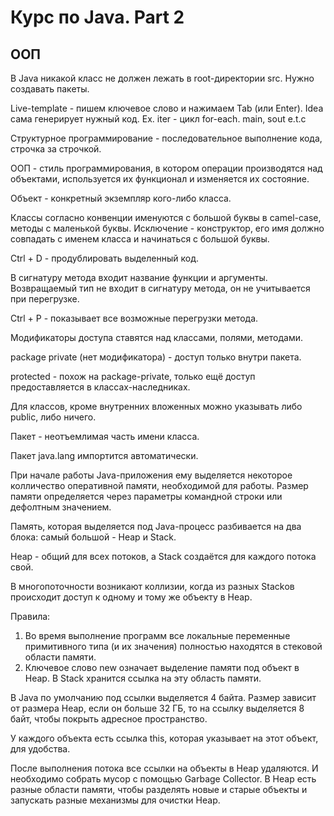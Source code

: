 # Курс по Java. Part 2 #
## ООП ##

В Java никакой класс не должен лежать в root-директории src. Нужно создавать пакеты.

Live-template - пишем ключевое слово и нажимаем Tab (или Enter). Idea сама генерирует нужный код.
Ex. iter - цикл for-each. main, sout e.t.c

Структурное программирование - последовательное выполнение кода, строчка за строчкой.

ООП - стиль программирования, в котором операции производятся над объектами, используется их функционал и изменяется их состояние.

Объект - конкретный экземпляр кого-либо класса.

Классы согласно конвенции именуются с большой буквы в camel-case, методы с маленькой буквы. Исключение - конструктор, его имя должно совпадать с именем класса и начинаться с большой буквы.

Ctrl + D - продублировать выделенный код.

В сигнатуру метода входит название функции и аргументы. Возвращаемый тип не входит в сигнатуру метода, он не учитывается при перегрузке.

Ctrl + P - показывает все возможные перегрузки метода.

Модификаторы доступа ставятся над классами, полями, методами.

package private (нет модификатора) - доступ только внутри пакета.

protected - похож на package-private, только ещё доступ предоставляется в классах-наследниках.

Для классов, кроме внутренних вложенных можно указывать либо public, либо ничего.

Пакет - неотъемлимая часть имени класса.

Пакет java.lang импортится автоматически.

При начале работы Java-приложения ему выделяется некоторое колличество оперативной памяти, необходимой для работы. Размер памяти определяется через параметры командной строки или дефолтным значением.

Память, которая выделяется под Java-процесс разбивается на два блока: самый большой - Heap и Stack.

Heap - общий для всех потоков, а Stack создаётся для каждого потока свой.

В многопоточности возникают коллизии, когда из разных Stackов происходит доступ к одному и тому же объекту в Heap.

Правила:
1. Во время выполнение программ все локальные переменные примитивного типа (и их значения) полностью находятся в стековой области памяти. 
2. Ключевое слово new означает выделение памяти под объект в Heap. В Stack хранится ссылка на эту область памяти.

В Java по умолчанию под ссылки выделяется 4 байта. Размер зависит от размера Heap, если он больше 32 ГБ, то на ссылку выделяется 8 байт, чтобы покрыть адресное пространство.

У каждого объекта есть ссылка this, которая указывает на этот объект, для удобства.

После выполнения потока все ссылки на объекты в Heap удаляются. И необходимо собрать мусор с помощью Garbage Collector. В Heap есть разные области памяти, чтобы разделять новые и старые объекты и запускать разные механизмы для очистки Heap.











































